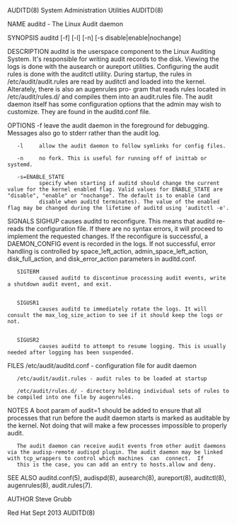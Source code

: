 AUDITD(8)                                                                              System Administration Utilities                                                                              AUDITD(8)



NAME
       auditd - The Linux Audit daemon

SYNOPSIS
       auditd [-f] [-l] [-n] [-s disable|enable|nochange]

DESCRIPTION
       auditd  is the userspace component to the Linux Auditing System. It's responsible for writing audit records to the disk. Viewing the logs is done with the ausearch or aureport utilities. Configuring
       the audit rules is done with the auditctl utility. During startup, the rules in /etc/audit/audit.rules are read by auditctl and loaded into the kernel. Alterately, there is also an  augenrules  pro-
       gram that reads rules located in /etc/audit/rules.d/ and compiles them into an audit.rules file. The audit daemon itself has some configuration options that the admin may wish to customize. They are
       found in the auditd.conf file.

OPTIONS
       -f     leave the audit daemon in the foreground for debugging. Messages also go to stderr rather than the audit log.

       -l     allow the audit daemon to follow symlinks for config files.

       -n     no fork. This is useful for running off of inittab or systemd.

       -s=ENABLE_STATE
              specify when starting if auditd should change the current value for the kernel enabled flag. Valid values for ENABLE_STATE are "disable", "enable" or "nochange". The default is to enable (and
              disable when auditd terminates). The value of the enabled flag may be changed during the lifetime of auditd using 'auditctl -e'.

SIGNALS
       SIGHUP causes  auditd to reconfigure. This means that auditd re-reads the configuration file. If there are no syntax errors, it will proceed to implement the requested changes. If the reconfigure is
              successful, a DAEMON_CONFIG event is  recorded  in  the  logs.  If  not  successful,  error  handling  is  controlled  by  space_left_action,  admin_space_left_action,  disk_full_action,  and
              disk_error_action parameters in auditd.conf.


       SIGTERM
              caused auditd to discontinue processing audit events, write a shutdown audit event, and exit.


       SIGUSR1
              causes auditd to immediately rotate the logs. It will consult the max_log_size_action to see if it should keep the logs or not.


       SIGUSR2
              causes auditd to attempt to resume logging. This is usually needed after logging has been suspended.


FILES
       /etc/audit/auditd.conf - configuration file for audit daemon

       /etc/audit/audit.rules - audit rules to be loaded at startup

       /etc/audit/rules.d/ - directory holding individual sets of rules to be compiled into one file by augenrules.


NOTES
       A boot param of audit=1 should be added to ensure that all processes that run before the audit daemon starts is marked as auditable by the kernel. Not doing that will make a few processes impossible
       to properly audit.

       The audit daemon can receive audit events from other audit daemons via the audisp-remote audispd plugin. The audit daemon may be linked with tcp_wrappers to control which machines  can  connect.  If
       this is the case, you can add an entry to hosts.allow and deny.


SEE ALSO
       auditd.conf(5), audispd(8), ausearch(8), aureport(8), auditctl(8), augenrules(8), audit.rules(7).


AUTHOR
       Steve Grubb



Red Hat                                                                                           Sept 2013                                                                                         AUDITD(8)
